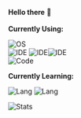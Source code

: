 **Hello there** :wave: <br>
<br>
**Currently Using:** <br>

![OS](https://img.shields.io/badge/OS-OpenSUSE-informational?color=90E59A&style=flat&logo=Notepadplusplus&logoColor=90E59A)<br>
![IDE](https://img.shields.io/badge/IDE-VSCodium-informational?color=2F80ED&style=flat&logo=VSCodium&logoColor=2F80ED) ![IDE](https://img.shields.io/badge/IDE-Neovim-informational?color=7A143&style=flat&logo=Neovim&logoColor=7A143)![IDE](https://img.shields.io/badge/IDE-Arduino%20V2-informational?color=00979D&style=flat&logo=Arduino&logoColor=00979D)<br>
![Code](https://img.shields.io/badge/Code-Bash-informational?color=4EAA25&style=flat&logo=GNU-Bash&logoColor=4EAA25)

**Currently Learning:** <br>

![Lang](https://img.shields.io/badge/Lang-C-informational?color=EAEAEA&style=flat&logo=Cplusplus&logoColor=EAEAEA)
![Lang](https://img.shields.io/badge/Lang-C++-informational?color=EAEAEA&style=flat&logo=Cplusplus&logoColor=EAEAEA)

![Stats](https://github-readme-stats.vercel.app/api?username=chillsmeit&show_icons=true&theme=onedark)
